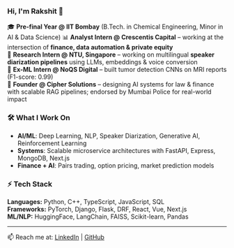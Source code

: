 ### Hi, I'm Rakshit 👋  

🎓 **Pre-final Year @ IIT Bombay** (B.Tech. in Chemical Engineering, Minor in AI & Data Science)
📊 **Analyst Intern @ Crescentis Capital** – working at the intersection of **finance, data automation & private equity**  
🔬 **Research Intern @ NTU, Singapore** – working on multilingual **speaker diarization pipelines** using LLMs, embeddings & voice conversion  
💼 **Ex-ML Intern @ NoQS Digital** – built tumor detection CNNs on MRI reports (F1-score: 0.99)  
🚀 **Founder @ Cipher Solutions** – designing AI systems for law & finance with scalable RAG pipelines; endorsed by Mumbai Police for real-world impact  

### 🛠️ What I Work On
- **AI/ML**: Deep Learning, NLP, Speaker Diarization, Generative AI, Reinforcement Learning  
- **Systems**: Scalable microservice architectures with FastAPI, Express, MongoDB, Next.js  
- **Finance + AI**: Pairs trading, option pricing, market prediction models  

### ⚡ Tech Stack
**Languages:** Python, C++, TypeScript, JavaScript, SQL  
**Frameworks:** PyTorch, Django, Flask, DRF, React, Vue, Next.js  
**ML/NLP:** HuggingFace, LangChain, FAISS, Scikit-learn, Pandas  

---

📫 Reach me at: [LinkedIn](https://www.linkedin.com/in/rakshit-sawarn-65793a291/) | [GitHub](https://github.com/Rakshit-Sawarn-iitb)
